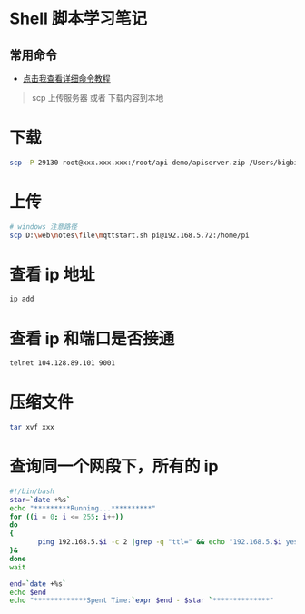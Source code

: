 # Shell 脚本学习笔记

## 常用命令

- [点击我查看详细命令教程](https://www.runoob.com/linux/linux-command-manual.html)

> scp 上传服务器 或者 下载内容到本地

# 下载

```bash
scp -P 29130 root@xxx.xxx.xxx:/root/api-demo/apiserver.zip /Users/bigbird/Down104
```

# 上传

```bash
# windows 注意路径
scp D:\web\notes\file\mqttstart.sh pi@192.168.5.72:/home/pi
```

# 查看 ip 地址

```bash
ip add
```

# 查看 ip 和端口是否接通

```bash
telnet 104.128.89.101 9001
```

# 压缩文件

```bash
tar xvf xxx
```

# 查询同一个网段下，所有的 ip

```bash
#!/bin/bash
star=`date +%s`
echo "*********Running...**********"
for ((i = 0; i <= 255; i++))
do
{
       ping 192.168.5.$i -c 2 |grep -q "ttl=" && echo "192.168.5.$i yes" >> ipyes.txt || echo "192.168.5.$i no" >> ipno.txt
}&
done
wait

end=`date +%s`
echo $end
echo "*************Spent Time:`expr $end - $star `**************"
```
